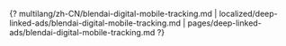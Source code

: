 {? multilang/zh-CN/blendai-digital-mobile-tracking.md | localized/deep-linked-ads/blendai-digital-mobile-tracking.md | pages/deep-linked-ads/blendai-digital-mobile-tracking.md ?}
